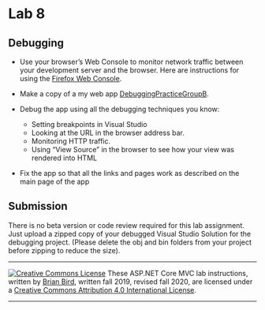 # Lab 8

## Debugging

- Use your browser’s Web Console to monitor network traffic between your development server and the browser. Here are instructions for using the [Firefox Web Console](https://developer.mozilla.org/en-US/docs/Tools/Web_Console).
- Make a copy of a my web app [DebuggingPracticeGroupB](https://github.com/LCC-CIT/CS295N-CourseMaterials/tree/master/Labs/Lab05/DebuggingPractice-GroupB).

- Debug the app using all the debugging techniques you know:
  - Setting breakpoints in Visual Studio
  - Looking at the URL in the browser address bar.
  - Monitoring HTTP traffic.
  - Using “View Source” in the browser to see how your view was rendered into HTML
- Fix the app so that all the links and pages work as described on the main page of the app



## Submission

There is no beta version or code review required for this lab assignment. Just upload a zipped copy of your debugged Visual Studio Solution for the debugging project. (Please delete the obj and bin folders from your project before zipping to reduce the size).



****

[![Creative Commons License](https://i.creativecommons.org/l/by/4.0/88x31.png)](http://creativecommons.org/licenses/by/4.0/)
These ASP.NET Core MVC lab instructions, written by [Brian Bird](https://birdsbits.blog), written fall 2019, revised fall 2020, are licensed under a [Creative Commons Attribution 4.0 International License](http://creativecommons.org/licenses/by/4.0/). 

------

